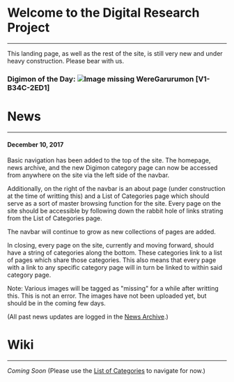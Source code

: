 # Welcome to the Digital Research Project
-----
This landing page, as well as the rest of the site, is still very new and under heavy construction. Please bear with us.

### Digimon of the Day: ![Image missing]({{site.baseurl}}/hosting/digimon-lcd-colored/weregaruru.png) WereGarurumon [V1-B34C-2ED1]

# News
-----
#### December 10, 2017
Basic navigation has been added to the top of the site. The homepage, news archive, and the new Digimon category page can now be accessed from anywhere on the site via the left side of the navbar.

Additionally, on the right of the navbar is an about page (under construction at the time of writting this) and a List of Categories page which should serve as a sort of master browsing function for the site. Every page on the site should be accessible by following down the rabbit hole of links strating from the List of Categories page.

The navbar will continue to grow as new collections of pages are added.

In closing, every page on the site, currently and moving forward, should have a string of categories along the bottom. These categories link to a list of pages which share those categories. This also means that every page with a link to any specific category page will in turn be linked to within said category page.

Note: Various images will be tagged as "missing" for a while after writting this. This is not an error. The images have not been uploaded yet, but should be in the coming few days.

(All past news updates are logged in the [News Archive](news).)

# Wiki
-----
_Coming Soon_ (Please use the [List of Categories](http://www.thedrp.org/wiki/List_of_Categories) to navigate for now.)
